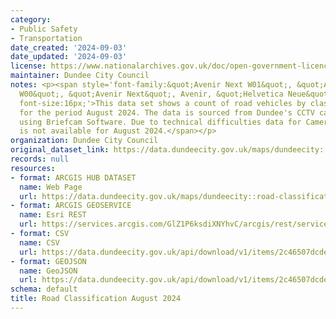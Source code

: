 ```yaml
---
category:
- Public Safety
- Transportation
date_created: '2024-09-03'
date_updated: '2024-09-03'
license: https://www.nationalarchives.gov.uk/doc/open-government-licence/version/3/
maintainer: Dundee City Council
notes: <p><span style='font-family:&quot;Avenir Next W01&quot;, &quot;Avenir Next
  W00&quot;, &quot;Avenir Next&quot;, Avenir, &quot;Helvetica Neue&quot;, sans-serif;
  font-size:16px;'>This data set shows a count of road vehicles by classification
  for the period August 2024. The data is sourced from Dundee's CCTV cameras analysed
  using Briefcam Software. Due to technical difficulties data for Camera 332 Waterfront
  is not available for August 2024.</span></p>
organization: Dundee City Council
original_dataset_link: https://data.dundeecity.gov.uk/maps/dundeecity::road-classification-august-2024
records: null
resources:
- format: ARCGIS HUB DATASET
  name: Web Page
  url: https://data.dundeecity.gov.uk/maps/dundeecity::road-classification-august-2024
- format: ARCGIS GEOSERVICE
  name: Esri REST
  url: https://services.arcgis.com/GlZ1P6ksdiXNYhvC/arcgis/rest/services/Road_Classification_August_2024/FeatureServer/0
- format: CSV
  name: CSV
  url: https://data.dundeecity.gov.uk/api/download/v1/items/2c46507dcde445caa87cf946376c16c3/csv?layers=0
- format: GEOJSON
  name: GeoJSON
  url: https://data.dundeecity.gov.uk/api/download/v1/items/2c46507dcde445caa87cf946376c16c3/geojson?layers=0
schema: default
title: Road Classification August 2024
---
```

